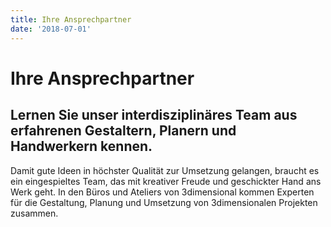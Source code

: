 ```yaml
---
title: Ihre Ansprechpartner
date: '2018-07-01'
---
```

# Ihre Ansprechpartner

## Lernen Sie unser interdisziplinäres Team aus erfahrenen Gestaltern, Planern und Handwerkern kennen.


Damit gute Ideen in höchster Qualität zur Umsetzung gelangen, braucht es ein eingespieltes Team, das mit kreativer Freude und geschickter Hand ans Werk geht. In den Büros und Ateliers von 3dimensional kommen Experten für die Gestaltung, Planung und Umsetzung von 3dimensionalen Projekten zusammen. 
